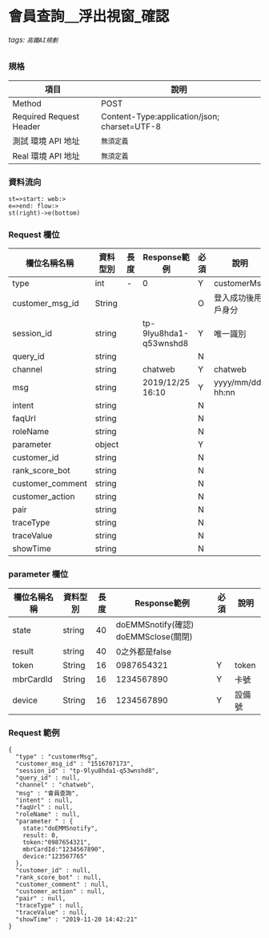 # 會員查詢＿浮出視窗_確認
###### tags: `高鐵AI規劃`


### 規格

  項目 | 說明
  ---- | ---
  Method | POST
  Required Request Header |  Content-Type:application/json; charset=UTF-8
  測試 環境 API 地址 | `無須定義`
  Real 環境 API 地址 | `無須定義`

### 資料流向
```flow
st=>start: web:>
e=>end: flow:>
st(right)->e(bottom)
```

### Request 欄位

欄位名稱名稱 | 資料型別| 長度|Response範例| 必須 | 說明
--------- | ------- |-----| --------|--------|--------
type | int | - | 0 | Y | customerMsg 
customer_msg_id | String | | | O | 登入成功後用戶身分 
session_id | string |  | tp-9lyu8hda1-q53wnshd8| Y | 唯一識別
query_id | string |  |  | N | 
channel | string |  | chatweb | Y | chatweb
msg | string |  | 2019/12/25 16:10 | Y | yyyy/mm/dd hh:nn
intent | string |  |  | N | 
faqUrl | string |  |  | N | 
roleName | string |  |  | N | 
parameter  | object |  |  | Y | 
customer_id | string |  |  | N | 
rank_score_bot | string |  |  | N |
customer_comment | string |  | | N | 
customer_action | string |  | | N | 
pair | string |  | | N | 
traceType | string |  | | N | 
traceValue | string |  | | N | 
showTime | string |  | | N | 

### parameter  欄位
欄位名稱名稱 | 資料型別| 長度|Response範例| 必須 | 說明
--------- | ------- |-----| --------|--------|--------
state | string | 40 | doEMMSnotify(確認) doEMMSclose(關閉)
result | string | 40 | 0之外都是false
token | String | 16 | 0987654321 | Y | token
mbrCardId | String | 16 | 1234567890 | Y | 卡號
device | String | 16 | 1234567890 | Y | 設備號


### Request 範例
```
{
  "type" : "customerMsg",
  "customer_msg_id" : "1516707173",
  "session_id" : "tp-9lyu8hda1-q53wnshd8",
  "query_id" : null,
  "channel" : "chatweb",
  "msg" : "會員查詢",
  "intent" : null,
  "faqUrl" : null,
  "roleName" : null,
  "parameter " : {
    state:"doEMMSnotify",
    result: 0,
    token:"0987654321",
    mbrCardId:"1234567890",
    device:"123567765"
  },
  "customer_id" : null,
  "rank_score_bot" : null,
  "customer_comment" : null,
  "customer_action" : null,
  "pair" : null,
  "traceType" : null,
  "traceValue" : null,
  "showTime" : "2019-11-20 14:42:21"
}
```